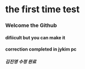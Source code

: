 # the first time test
### Welcome the Github
#### difiicult but you can make it
#### correction completed in jykim pc
##### 김진영 수정 완료
